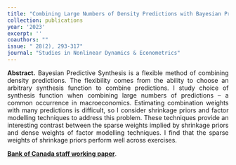 ```yaml
---
title: "Combining Large Numbers of Density Predictions with Bayesian Predictive Synthesis. [doi](https://doi.org/10.1515/snde-2022-0108)"
collection: publications
year: '2023' 
excerpt: ''
coauthors: ""
issue: " 28(2), 293-317"
journal: "Studies in Nonlinear Dynamics & Econometrics"
---
```

<p align="justify"> <b>Abstract.</b> Bayesian Predictive Synthesis is a flexible method of combining density predictions. The flexibility comes from the ability to choose an arbitrary synthesis function to combine predictions. I study choice of synthesis function when combining large numbers of predictions – a common occurrence in macroeconomics. Estimating combination weights with many predictions is difficult, so I consider shrinkage priors and factor modelling techniques to address this problem. These techniques provide an interesting contrast between the sparse weights implied by shrinkage priors and dense weights of factor modelling techniques. I find that the sparse weights of shrinkage priors perform well across exercises.
</p>

[**Bank of Canada staff working paper**](https://www.bankofcanada.ca/2023/08/staff-working-paper-2023-45/).



